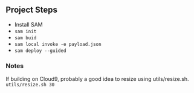 ## Project Steps

* Install SAM
* `sam init`
* `sam buid`
*  `sam local invoke -e payload.json`
*  `sam deploy --guided`

### Notes

If building on Cloud9, probably a good idea to resize using utils/resize.sh.
`utils/resize.sh 30`